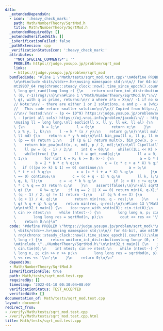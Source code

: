 ```yaml
---
data:
  _extendedDependsOn:
  - icon: ':heavy_check_mark:'
    path: Math/NumberTheory/SqrtMod.h
    title: Math/NumberTheory/SqrtMod.h
  _extendedRequiredBy: []
  _extendedVerifiedWith: []
  _isVerificationFailed: false
  _pathExtension: cpp
  _verificationStatusIcon: ':heavy_check_mark:'
  attributes:
    '*NOT_SPECIAL_COMMENTS*': ''
    PROBLEM: https://judge.yosupo.jp/problem/sqrt_mod
    links:
    - https://judge.yosupo.jp/problem/sqrt_mod
  bundledCode: "#line 1 \"Math/tests/sqrt_mod.test.cpp\"\n#define PROBLEM \"https://judge.yosupo.jp/problem/sqrt_mod\"\
    \n\n#include <bits/stdc++.h>\nusing namespace std;\n\n// for 64-bit, use mt19937_64\n\
    mt19937_64 rng(chrono::steady_clock::now().time_since_epoch().count());\nlong\
    \ long get_rand(long long r) {\n    return uniform_int_distribution<long long>\
    \ (0, r-1)(rng);\n}\n\n#line 1 \"Math/NumberTheory/SqrtMod.h\"\n// sqrtMod(X,\
    \ q), with q is prime, returns:\n// a where a*a = X\n// -1 if no solution\n//\n\
    // Note:\n// - there are either 1 or 2 solutions, a and p - a (which can be same).\n\
    //   This code return smaller solution\n//\n// Copied from https://judge.yosupo.jp/submission/59210\n\
    //\n// Tested:\n// - (p <= 10^9) https://judge.yosupo.jp/problem/sqrt_mod\n//\
    \ - (print all sols) https://oj.vnoi.info/problem/jacobi\n// - https://oj.vnoi.info/problem/newj\n\
    \nusing ll = long long;\nll euclid(ll x, ll y, ll &k, ll &l) {\n    if (y == 0)\
    \ {\n        k = 1;\n        l = 0;\n        return x;\n    }\n    ll g = euclid(y,\
    \ x % y, l, k);\n    l -= k * (x / y);\n    return g;\n}\n\nll mult(ll x, ll y,\
    \ ll md) {\n    return x * y % md;\n}\nll bin_pow(ll x, ll p, ll md) {\n    if\
    \ (p == 0) return 1;\n    if (p & 1) return mult(x, bin_pow(x, p - 1, md), md);\n\
    \    return bin_pow(mult(x, x, md), p / 2, md);\n}\n\nll Cipolla(ll X, ll q) {\n\
    \    ll pw = (q - 1) / 2;\n    int K = 60;\n    while((1LL << K) > pw) K--;\n\
    \    while(true) {\n        ll t = get_rand(q);\n        ll a = 0, b = 0, c =\
    \ 1;\n        for (int k = K; k >= 0; k--) {\n            a = b * b % q;\n   \
    \         b = 2 * b * c % q;\n            c = (c * c + a * X) % q;\n         \
    \   if (((pw >> k) & 1) == 0) continue;\n            a = b;\n            b = (b\
    \ * t + c) % q;\n            c = (c * t + a * X) % q;\n        }\n        if (b\
    \ == 0) continue;\n        c = (c + q - 1) % q;\n        ll k, l;\n        euclid(b,\
    \ q, k, l);\n        c = -c * k % q;\n        if (c < 0) c += q;\n        if (c\
    \ * c % q == X) return c;\n    }\n    assert(false);\n}\n\nll sqrtMod(ll X, ll\
    \ q) {\n    X %= q;\n    if (q == 2 || X == 0) return min(X, q-X);\n    if (bin_pow(X,\
    \ (q - 1) / 2, q) != 1) return -1;\n    if (q % 4 == 3) {\n        ll res = bin_pow(X,\
    \ (q + 1) / 4, q);\n        return min(res, q - res);\n    }\n    auto res = (Cipolla(X,\
    \ q) % q + q) % q;\n    return min(res, q-res);\n}\n#line 13 \"Math/tests/sqrt_mod.test.cpp\"\
    \n\nint32_t main() {\n    ios::sync_with_stdio(0); cin.tie(0);\n    int ntest;\
    \ cin >> ntest;\n    while (ntest--) {\n        long long n, p; cin >> n >> p;\n\
    \        long long res = sqrtMod(n, p);\n        cout << res << '\\n';\n    }\n\
    \    return 0;\n}\n"
  code: "#define PROBLEM \"https://judge.yosupo.jp/problem/sqrt_mod\"\n\n#include\
    \ <bits/stdc++.h>\nusing namespace std;\n\n// for 64-bit, use mt19937_64\nmt19937_64\
    \ rng(chrono::steady_clock::now().time_since_epoch().count());\nlong long get_rand(long\
    \ long r) {\n    return uniform_int_distribution<long long> (0, r-1)(rng);\n}\n\
    \n#include \"../NumberTheory/SqrtMod.h\"\n\nint32_t main() {\n    ios::sync_with_stdio(0);\
    \ cin.tie(0);\n    int ntest; cin >> ntest;\n    while (ntest--) {\n        long\
    \ long n, p; cin >> n >> p;\n        long long res = sqrtMod(n, p);\n        cout\
    \ << res << '\\n';\n    }\n    return 0;\n}\n"
  dependsOn:
  - Math/NumberTheory/SqrtMod.h
  isVerificationFile: true
  path: Math/tests/sqrt_mod.test.cpp
  requiredBy: []
  timestamp: '2022-01-10 00:30:04+08:00'
  verificationStatus: TEST_ACCEPTED
  verifiedWith: []
documentation_of: Math/tests/sqrt_mod.test.cpp
layout: document
redirect_from:
- /verify/Math/tests/sqrt_mod.test.cpp
- /verify/Math/tests/sqrt_mod.test.cpp.html
title: Math/tests/sqrt_mod.test.cpp
---
```


